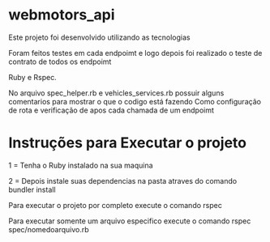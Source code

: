 # webmotors_api

Este projeto foi desenvolvido utilizando as tecnologias

Foram feitos testes em cada endpoimt e logo depois foi realizado o teste de contrato de todos os endpoimt

Ruby e Rspec.

No arquivo spec_helper.rb e vehicles_services.rb possuir alguns comentarios para mostrar o que o codigo está fazendo 
Como configuração de rota e  verificação de apos cada chamada de um endpoimt


# Instruções para Executar o projeto
1 = Tenha o Ruby instalado na sua maquina

2 = Depois instale suas dependencias na pasta atraves do comando bundler install

Para executar o projeto por completo execute o comando 
rspec

Para executar somente um arquivo especifico execute o comando 
rspec spec/nomedoarquivo.rb
